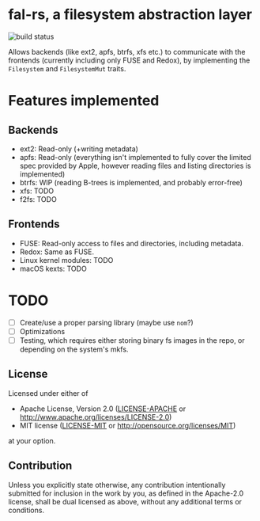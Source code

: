 # fal-rs, a filesystem abstraction layer
![build status](https://gitlab.com/4lDO2/fal-rs/badges/master/pipeline.svg)

Allows backends (like ext2, apfs, btrfs, xfs etc.) to communicate with the frontends (currently including only FUSE and Redox), by implementing the `Filesystem` and `FilesystemMut` traits.

# Features implemented
## Backends
- ext2: Read-only (+writing metadata)
- apfs: Read-only (everything isn't implemented to fully cover the limited spec provided by Apple, however reading files and listing directories is implemented)
- btrfs: WIP (reading B-trees is implemented, and probably error-free)
- xfs: TODO
- f2fs: TODO

## Frontends
- FUSE: Read-only access to files and directories, including metadata.
- Redox: Same as FUSE.
- Linux kernel modules: TODO
- macOS kexts: TODO

# TODO
- [ ] Create/use a proper parsing library (maybe use `nom`?)
- [ ] Optimizations
- [ ] Testing, which requires either storing binary fs images in the repo, or depending on the system's mkfs.

## License

Licensed under either of

 * Apache License, Version 2.0
   ([LICENSE-APACHE](LICENSE-APACHE) or http://www.apache.org/licenses/LICENSE-2.0)
 * MIT license
   ([LICENSE-MIT](LICENSE-MIT) or http://opensource.org/licenses/MIT)

at your option.

## Contribution

Unless you explicitly state otherwise, any contribution intentionally submitted
for inclusion in the work by you, as defined in the Apache-2.0 license, shall be
dual licensed as above, without any additional terms or conditions.
